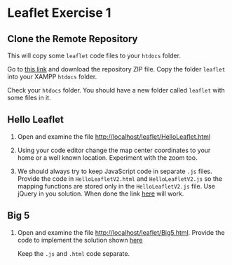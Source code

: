 # Leaflet Exercise 1

## Clone the Remote Repository

This will copy some ``leaflet`` code files to your ``htdocs`` folder.  

Go to [this link](https://github.com/barcaxi/wdl2024/tree/main) and download the repository ZIP file.  Copy the folder ``leaflet`` into your XAMPP ``htdocs`` folder.

Check your ``htdocs`` folder.  You should have a new folder called ``leaflet`` with some files in it.


## Hello Leaflet 

1.	Open and examine the file [http://localhost/leaflet/HelloLeaflet.html](http://localhost/leaflet/HelloLeaflet.html)

1.	Using your code editor change the map center coordinates to your home or a well known location.  Experiment with the zoom too.

1.	We should always try to keep JavaScript code in separate `.js` files.  Provide the code in `HelloLeafletV2.html` and `HelloLeafletV2.js` so the mapping functions are stored only in the `HelloLeafletV2.js` file.  Use jQuery in you solution.  When done the link [here](http://localhost/Leaflet/HelloLeafletV2.html) will work.


## Big 5

1.	Open and examine the file [http://localhost/leaflet/Big5.html](http://localhost/leaflet/Big5.html).  Provide the code to implement the solution shown [here](images/Big5.gif)

	Keep the `.js` and `.html` code separate.

